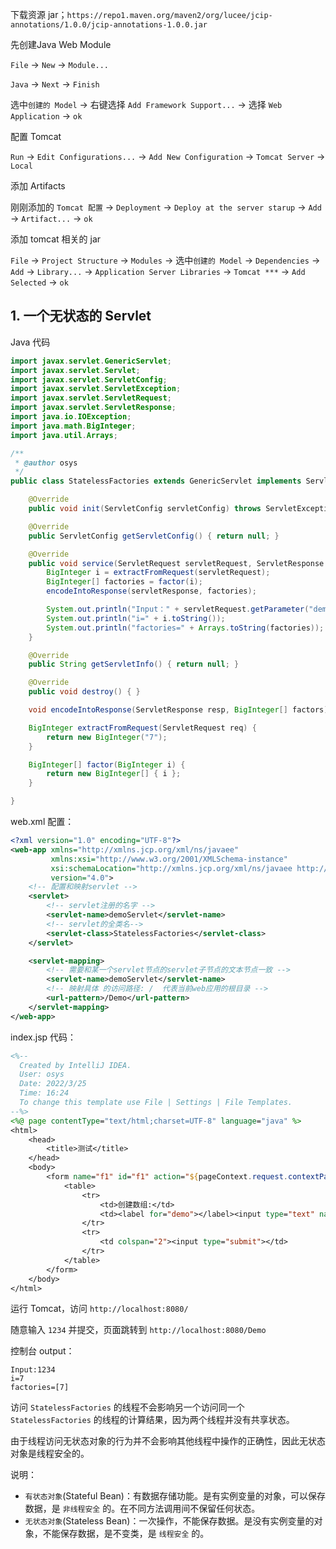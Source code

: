 下载资源 jar；`https://repo1.maven.org/maven2/org/lucee/jcip-annotations/1.0.0/jcip-annotations-1.0.0.jar`



先创建Java Web Module

`File` -> `New` -> `Module...`

`Java` -> `Next` -> `Finish`

选中`创建的 Model` -> 右键选择 `Add Framework Support...` -> 选择 `Web Application` -> `ok`



配置 Tomcat

`Run` -> `Edit Configurations...` -> `Add New Configuration` -> `Tomcat Server` -> `Local`



添加 Artifacts

刚刚添加的 `Tomcat 配置` -> `Deployment` -> `Deploy at the server starup` -> `Add` -> `Artifact...` -> `ok`



添加 tomcat 相关的 jar

`File` -> `Project Structure` -> `Modules` -> 选中`创建的 Model` -> `Dependencies` -> `Add` -> `Library...` -> `Application Server Libraries` -> `Tomcat ***` -> `Add Selected` -> `ok`



## 1. 一个无状态的 Servlet

Java 代码

```java
import javax.servlet.GenericServlet;
import javax.servlet.Servlet;
import javax.servlet.ServletConfig;
import javax.servlet.ServletException;
import javax.servlet.ServletRequest;
import javax.servlet.ServletResponse;
import java.io.IOException;
import java.math.BigInteger;
import java.util.Arrays;

/**
 * @author osys
 */
public class StatelessFactories extends GenericServlet implements Servlet {

    @Override
    public void init(ServletConfig servletConfig) throws ServletException { }

    @Override
    public ServletConfig getServletConfig() { return null; }

    @Override
    public void service(ServletRequest servletRequest, ServletResponse servletResponse) throws ServletException, IOException {
        BigInteger i = extractFromRequest(servletRequest);
        BigInteger[] factories = factor(i);
        encodeIntoResponse(servletResponse, factories);

        System.out.println("Input：" + servletRequest.getParameter("demo"));
        System.out.println("i=" + i.toString());
        System.out.println("factories=" + Arrays.toString(factories));
    }

    @Override
    public String getServletInfo() { return null; }

    @Override
    public void destroy() { }

    void encodeIntoResponse(ServletResponse resp, BigInteger[] factors) { }

    BigInteger extractFromRequest(ServletRequest req) {
        return new BigInteger("7");
    }

    BigInteger[] factor(BigInteger i) {
        return new BigInteger[] { i };
    }

}
```



web.xml 配置：

```xml
<?xml version="1.0" encoding="UTF-8"?>
<web-app xmlns="http://xmlns.jcp.org/xml/ns/javaee"
         xmlns:xsi="http://www.w3.org/2001/XMLSchema-instance"
         xsi:schemaLocation="http://xmlns.jcp.org/xml/ns/javaee http://xmlns.jcp.org/xml/ns/javaee/web-app_4_0.xsd"
         version="4.0">
    <!-- 配置和映射servlet -->
    <servlet>
        <!-- servlet注册的名字 -->
        <servlet-name>demoServlet</servlet-name>
        <!-- servlet的全类名-->
        <servlet-class>StatelessFactories</servlet-class>
    </servlet>

    <servlet-mapping>
        <!-- 需要和某一个servlet节点的servlet子节点的文本节点一致 -->
        <servlet-name>demoServlet</servlet-name>
        <!-- 映射具体 的访问路径: /  代表当前web应用的根目录 -->
        <url-pattern>/Demo</url-pattern>
    </servlet-mapping>
</web-app>
```



index.jsp 代码：

```jsp
<%--
  Created by IntelliJ IDEA.
  User: osys
  Date: 2022/3/25
  Time: 16:24
  To change this template use File | Settings | File Templates.
--%>
<%@ page contentType="text/html;charset=UTF-8" language="java" %>
<html>
    <head>
        <title>测试</title>
    </head>
    <body>
        <form name="f1" id="f1" action="${pageContext.request.contextPath}/Demo" method="post">
            <table>
                <tr>
                    <td>创建数组:</td>
                    <td><label for="demo"></label><input type="text" name="demo" id="demo"></td>
                </tr>
                <tr>
                    <td colspan="2"><input type="submit"></td>
                </tr>
            </table>
        </form>
    </body>
</html>
```



运行 Tomcat，访问 `http://localhost:8080/`

随意输入 `1234` 并提交，页面跳转到 `http://localhost:8080/Demo`

控制台 output：

```
Input:1234
i=7
factories=[7]
```



访问 `StatelessFactories` 的线程不会影响另一个访问同一个 `StatelessFactories` 的线程的计算结果，因为两个线程并没有共享状态。

由于线程访问无状态对象的行为并不会影响其他线程中操作的正确性，因此无状态对象是线程安全的。



说明：

* `有状态对象`(Stateful Bean)：有数据存储功能。是有实例变量的对象，可以保存数据，是 `非线程安全` 的。在不同方法调用间不保留任何状态。
* `无状态对象`(Stateless Bean)：一次操作，不能保存数据。是没有实例变量的对象，不能保存数据，是不变类，是 `线程安全` 的。